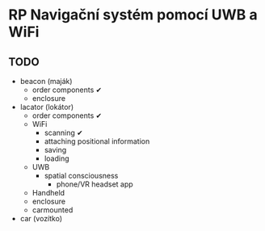 # RP Navigační systém pomocí UWB a WiFi
## TODO
- beacon (maják)
  - order components ✔
  - enclosure
- lacator (lokátor)
  - order components ✔
  - WiFi
    - scanning ✔
    - attaching positional information
    - saving
    - loading
  - UWB
    - spatial consciousness
      - phone/VR headset app
  - Handheld
  - enclosure 
  - carmounted
-  car (vozítko)
